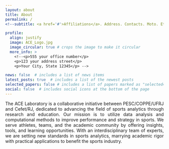 ```yaml
---
layout: about
title: About
permalink: /
<!--subtitle: <a href='#'>Affiliations</a>. Address. Contacts. Moto. Etc.-->

profile:
  align: justify
  image: ACE_Logo.jpg
  image_circular: true # crops the image to make it circular
  more_info: >
    <!--<p>555 your office number</p>
    <p>123 your address street</p>
    <p>Your City, State 12345</p> -->

news: false  # includes a list of news items
latest_posts: true  # includes a list of the newest posts
selected_papers: false # includes a list of papers marked as "selected={true}"
social: false  # includes social icons at the bottom of the page
---
```


<p align="justify">
The ACE Laboratory is a collaborative initiative between PESC/COPPE/UFRJ and Cefet/RJ, dedicated to advancing the field of sports analytics through research and education. Our mission is to utilize data analysis and computational methods to improve performance and strategy in sports. We serve athletes, teams, and the academic community by offering insights, tools, and learning opportunities. With an interdisciplinary team of experts, we are setting new standards in sports analytics, marrying academic rigor with practical applications to benefit the sports industry.</p>
